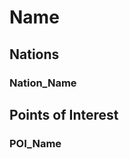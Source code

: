 <h1>Name</h1>

<h2>Nations</h2>

<h3>Nation_Name</h3>

<h2>Points of Interest</h2>

<h3>POI_Name</h3>